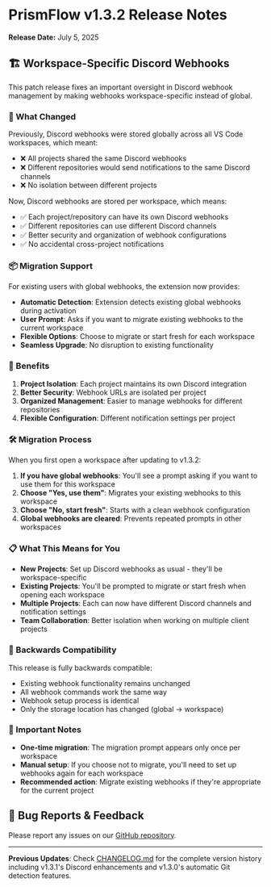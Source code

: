 # PrismFlow v1.3.2 Release Notes

**Release Date:** July 5, 2025

## 🏗️ Workspace-Specific Discord Webhooks

This patch release fixes an important oversight in Discord webhook management by making webhooks workspace-specific instead of global.

### 🔧 What Changed

Previously, Discord webhooks were stored globally across all VS Code workspaces, which meant:
- ❌ All projects shared the same Discord webhooks
- ❌ Different repositories would send notifications to the same Discord channels
- ❌ No isolation between different projects

Now, Discord webhooks are stored per workspace, which means:
- ✅ Each project/repository can have its own Discord webhooks
- ✅ Different repositories can use different Discord channels
- ✅ Better security and organization of webhook configurations
- ✅ No accidental cross-project notifications

### 📦 Migration Support

For existing users with global webhooks, the extension now provides:

- **Automatic Detection**: Extension detects existing global webhooks during activation
- **User Prompt**: Asks if you want to migrate existing webhooks to the current workspace
- **Flexible Options**: Choose to migrate or start fresh for each workspace
- **Seamless Upgrade**: No disruption to existing functionality

### 🚀 Benefits

1. **Project Isolation**: Each project maintains its own Discord integration
2. **Better Security**: Webhook URLs are isolated per project
3. **Organized Management**: Easier to manage webhooks for different repositories
4. **Flexible Configuration**: Different notification settings per project

### 🛠️ Migration Process

When you first open a workspace after updating to v1.3.2:

1. **If you have global webhooks**: You'll see a prompt asking if you want to use them for this workspace
2. **Choose "Yes, use them"**: Migrates your existing webhooks to this workspace
3. **Choose "No, start fresh"**: Starts with a clean webhook configuration
4. **Global webhooks are cleared**: Prevents repeated prompts in other workspaces

### 📋 What This Means for You

- **New Projects**: Set up Discord webhooks as usual - they'll be workspace-specific
- **Existing Projects**: You'll be prompted to migrate or start fresh when opening each workspace
- **Multiple Projects**: Each can now have different Discord channels and notification settings
- **Team Collaboration**: Better isolation when working on multiple client projects

### 🔄 Backwards Compatibility

This release is fully backwards compatible:
- Existing webhook functionality remains unchanged
- All webhook commands work the same way
- Webhook setup process is identical
- Only the storage location has changed (global → workspace)

### 🚨 Important Notes

- **One-time migration**: The migration prompt appears only once per workspace
- **Manual setup**: If you choose not to migrate, you'll need to set up webhooks again for each workspace
- **Recommended action**: Migrate existing webhooks if they're appropriate for the current project

## 🐛 Bug Reports & Feedback

Please report any issues on our [GitHub repository](https://github.com/seristic/prism-flow/issues).

---

**Previous Updates**: Check [CHANGELOG.md](CHANGELOG.md) for the complete version history including v1.3.1's Discord enhancements and v1.3.0's automatic Git detection features.
